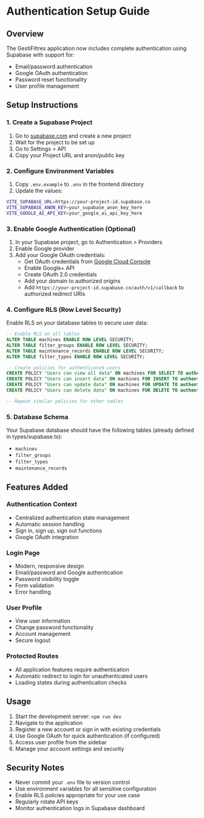 # Authentication Setup Guide

## Overview
The GestiFiltres application now includes complete authentication using Supabase with support for:
- Email/password authentication
- Google OAuth authentication
- Password reset functionality
- User profile management

## Setup Instructions

### 1. Create a Supabase Project
1. Go to [supabase.com](https://supabase.com) and create a new project
2. Wait for the project to be set up
3. Go to Settings > API
4. Copy your Project URL and anon/public key

### 2. Configure Environment Variables
1. Copy `.env.example` to `.env` in the frontend directory
2. Update the values:
```bash
VITE_SUPABASE_URL=https://your-project-id.supabase.co
VITE_SUPABASE_ANON_KEY=your_supabase_anon_key_here
VITE_GOOGLE_AI_API_KEY=your_google_ai_api_key_here
```

### 3. Enable Google Authentication (Optional)
1. In your Supabase project, go to Authentication > Providers
2. Enable Google provider
3. Add your Google OAuth credentials:
   - Get OAuth credentials from [Google Cloud Console](https://console.cloud.google.com/)
   - Enable Google+ API
   - Create OAuth 2.0 credentials
   - Add your domain to authorized origins
   - Add `https://your-project-id.supabase.co/auth/v1/callback` to authorized redirect URIs

### 4. Configure RLS (Row Level Security)
Enable RLS on your database tables to secure user data:

```sql
-- Enable RLS on all tables
ALTER TABLE machines ENABLE ROW LEVEL SECURITY;
ALTER TABLE filter_groups ENABLE ROW LEVEL SECURITY;
ALTER TABLE maintenance_records ENABLE ROW LEVEL SECURITY;
ALTER TABLE filter_types ENABLE ROW LEVEL SECURITY;

-- Create policies for authenticated users
CREATE POLICY "Users can view all data" ON machines FOR SELECT TO authenticated USING (true);
CREATE POLICY "Users can insert data" ON machines FOR INSERT TO authenticated WITH CHECK (true);
CREATE POLICY "Users can update data" ON machines FOR UPDATE TO authenticated USING (true);
CREATE POLICY "Users can delete data" ON machines FOR DELETE TO authenticated USING (true);

-- Repeat similar policies for other tables
```

### 5. Database Schema
Your Supabase database should have the following tables (already defined in types/supabase.ts):
- `machines`
- `filter_groups`
- `filter_types`
- `maintenance_records`

## Features Added

### Authentication Context
- Centralized authentication state management
- Automatic session handling
- Sign in, sign up, sign out functions
- Google OAuth integration

### Login Page
- Modern, responsive design
- Email/password and Google authentication
- Password visibility toggle
- Form validation
- Error handling

### User Profile
- View user information
- Change password functionality
- Account management
- Secure logout

### Protected Routes
- All application features require authentication
- Automatic redirect to login for unauthenticated users
- Loading states during authentication checks

## Usage
1. Start the development server: `npm run dev`
2. Navigate to the application
3. Register a new account or sign in with existing credentials
4. Use Google OAuth for quick authentication (if configured)
5. Access user profile from the sidebar
6. Manage your account settings and security

## Security Notes
- Never commit your `.env` file to version control
- Use environment variables for all sensitive configuration
- Enable RLS policies appropriate for your use case
- Regularly rotate API keys
- Monitor authentication logs in Supabase dashboard